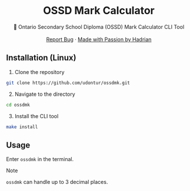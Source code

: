 <br />
<div align="center">
  <h1 align="center">OSSD Mark Calculator</h3>

  <p align="center">
    🧮 Ontario Secondary School Diploma (OSSD) Mark Calculator CLI Tool
    <br />
    <br />
    <a href="https://github.com/udontur/ossd-mark-calculator/issues/new">Report Bug</a>
    ·
    <a href="https://github.com/udontur">Made with Passion by Hadrian</a>
  </p>
</div>

## Installation (Linux)
1. Clone the repository
```sh
git clone https://github.com/udontur/ossdmk.git
```
2. Navigate to the directory
```sh
cd ossdmk
```
3. Install the CLI tool
```sh
make install
```

## Usage
Enter ```ossdmk``` in the terminal.
> [!NOTE]
> ```ossdmk``` can handle up to 3 decimal places.